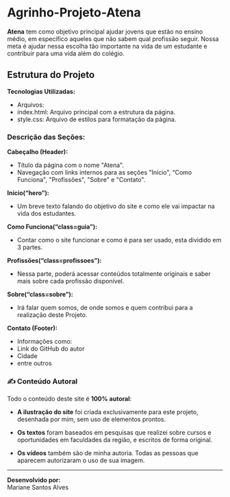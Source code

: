 # Agrinho-Projeto-Atena

**Atena** tem como objetivo principal ajudar jovens que estão no ensino médio,
em específico aqueles que não sabem qual profissão seguir. Nossa meta é ajudar
nessa escolha tão importante na vida de um estudante  e contribuir para uma vida
além do colégio.

## Estrutura do Projeto

**Tecnologias Utilizadas:**
* Arquivos:
* index.html: Arquivo principal com a estrutura da página.
* style.css: Arquivo de estilos para formatação da página.

### Descrição das Seções:

**Cabeçalho (Header):**
 * Título da página com o nome "Atena".
 * Navegação com links internos para as seções "Início", “Como Funciona", "Profissões", "Sobre" e "Contato".

**Início(“hero”):**

* Um breve texto falando do objetivo do site e como ele vai impactar na vida dos estudantes.

**Como Funciona(“class=guia”):**
 * Contar como o site funcionar e como é para ser usado, esta dividido em 3 partes.

**Profissões(“class=profissoes”):**
* Nessa parte, poderá acessar conteúdos totalmente originais e saber mais sobre cada profissão disponível.

**Sobre(“class=sobre”):**

* Irá falar quem somos, de onde somos e quem contribui para a realização deste Projeto.

**Contato (Footer):**
* Informações como:
* Link do GitHub do autor
* Cidade
* entre outros

### ✍️ Conteúdo Autoral

Todo o conteúdo deste site é **100% autoral**:

- **A ilustração do site** foi criada exclusivamente para
  este projeto, desenhada por mim, sem uso de elementos prontos.

-  **Os textos** foram baseados em pesquisas que realizei sobre
 cursos e oportunidades em faculdades da região, e escritos de forma original.

-  **Os vídeos** também são de minha autoria. Todas as pessoas que
  aparecem autorizaram o uso de sua imagem.

  
---

**Desenvolvido por:**  
Mariane Santos Alves
